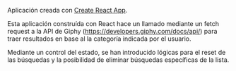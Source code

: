 Aplicación creada con [Create React App](https://github.com/facebook/create-react-app).

Esta aplicación construída con React hace un llamado mediante un fetch
request a la API de Giphy (https://developers.giphy.com/docs/api/) para traer resultados en base al la categoría indicada por el usuario.

Mediante un control del estado, se han introducido lógicas para el reset
de las búsquedas y la posibilidad de eliminar búsquedas específicas de
la lista.
